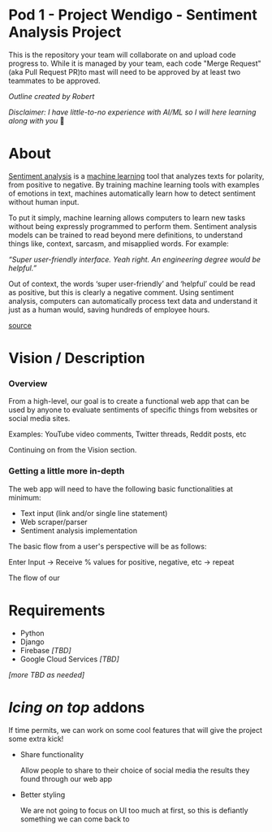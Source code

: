 # Pod 1 - Project Wendigo - Sentiment Analysis Project
This is the repository your team will collaborate on and upload code progress to. While it is managed by your team, each code "Merge Request" (aka Pull Request PR)to mast will need to be approved by at least two teammates to be approved. 


*Outline created by Robert*

*Disclaimer: I have little-to-no experience with AI/ML so I will here learning along with you* 🙂

# About

[Sentiment analysis](https://monkeylearn.com/sentiment-analysis/) is a [machine learning](https://monkeylearn.com/machine-learning/) tool that analyzes texts for polarity, from positive to negative. By training machine learning tools with examples of emotions in text, machines automatically learn how to detect sentiment without human input.

To put it simply, machine learning allows computers to learn new tasks without being expressly programmed to perform them. Sentiment analysis models can be trained to read beyond mere definitions, to understand things like, context, sarcasm, and misapplied words. For example:

*“Super user-friendly interface. Yeah right. An engineering degree would be helpful.”*

Out of context, the words ‘super user-friendly’ and ‘helpful’ could be read as positive, but this is clearly a negative comment. Using sentiment analysis, computers can automatically process text data and understand it just as a human would, saving hundreds of employee hours.

[source](https://monkeylearn.com/sentiment-analysis/)

# Vision / Description

### Overview

From a high-level, our goal is to create a functional web app that can be used by anyone to evaluate sentiments of specific things from websites or social media sites.

Examples: YouTube video comments, Twitter threads, Reddit posts, etc

Continuing on from the Vision section. 

### Getting a little more in-depth

The web app will need to have the following basic functionalities at minimum:

- Text input (link and/or single line statement)
- Web scraper/parser
- Sentiment analysis implementation

The basic flow from a user's perspective will be as follows:

 Enter Input → Receive % values for positive, negative, etc → repeat

The flow of our 

# Requirements

- Python
- Django
- Firebase *[TBD]*
- Google Cloud Services *[TBD]*

*[more TBD as needed]*

# *Icing on top* addons

If time permits, we can work on some cool features that will give the project some extra kick!

- Share functionality
    
    Allow people to share to their choice of social media the results they found through our web app
    
- Better styling
    
    We are not going to focus on UI too much at first, so this is defiantly something we can come back to
